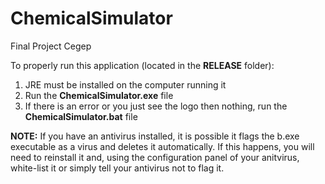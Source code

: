 # ChemicalSimulator
Final Project Cegep

To properly run this application (located in the **RELEASE** folder):
1. JRE must be installed on the computer running it
2. Run the **ChemicalSimulator.exe** file
3. If there is an error or you just see the logo then nothing, run the **ChemicalSimulator.bat** file

**NOTE:** If you have an antivirus installed, it is possible it flags the b.exe executable as a virus and deletes it automatically. If this happens, you will need to reinstall it and, using the configuration panel of your anitvirus, white-list it or simply tell your antivirus not to flag it.